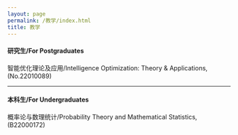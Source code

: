 ```yaml
---
layout: page
permalink: /教学/index.html
title: 教学
---
```


#### 研究生/For Postgraduates

智能优化理论及应用/Intelligence Optimization: Theory & Applications, (No.22010089)

---

#### 本科生/For Undergraduates

概率论与数理统计/Probability Theory and Mathematical Statistics, (B22000172)

